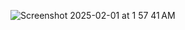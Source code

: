 ![Screenshot 2025-02-01 at 1 57 41 AM](https://github.com/user-attachments/assets/61cfac89-41fd-4ad6-9bf7-452be14ac3b0)
